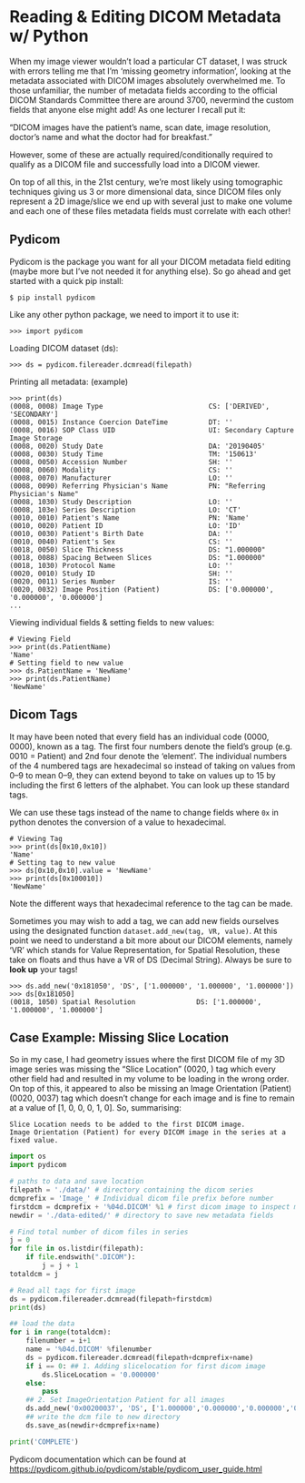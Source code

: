 # Reading & Editing DICOM Metadata w/ Python

When my image viewer wouldn’t load a particular CT dataset, I was struck with errors telling me 
that I’m ‘missing geometry information’, looking at the metadata associated with DICOM images 
absolutely overwhelmed me. To those unfamiliar, the number of metadata fields according to the 
official DICOM Standards Committee there are around 3700, nevermind the custom fields that anyone 
else might add! As one lecturer I recall put it:

“DICOM images have the patient’s name, scan date, image resolution, doctor’s name and what the doctor had for breakfast.”

However, some of these are actually required/conditionally required to qualify as a DICOM file and successfully load into a DICOM viewer.

On top of all this, in the 21st century, we’re most likely using tomographic techniques giving us 3 or more dimensional data, since DICOM files only represent a 2D image/slice we end up with several just to make one volume and each one of these files metadata fields must correlate with each other!

## Pydicom

Pydicom is the package you want for all your DICOM metadata field editing (maybe more but I’ve not needed it for anything else). So go ahead and get started with a quick pip install:

```
$ pip install pydicom
```

Like any other python package, we need to import it to use it:

```
>>> import pydicom
```

Loading DICOM dataset (ds):

```
>>> ds = pydicom.filereader.dcmread(filepath)
```

Printing all metadata: (example)

```
>>> print(ds)
(0008, 0008) Image Type                          CS: ['DERIVED', 'SECONDARY']
(0008, 0015) Instance Coercion DateTime          DT: ''
(0008, 0016) SOP Class UID                       UI: Secondary Capture Image Storage
(0008, 0020) Study Date                          DA: '20190405'
(0008, 0030) Study Time                          TM: '150613'
(0008, 0050) Accession Number                    SH: ''
(0008, 0060) Modality                            CS: ''
(0008, 0070) Manufacturer                        LO: ''
(0008, 0090) Referring Physician's Name          PN: "Referring Physician's Name"
(0008, 1030) Study Description                   LO: ''
(0008, 103e) Series Description                  LO: 'CT'
(0010, 0010) Patient's Name                      PN: 'Name'
(0010, 0020) Patient ID                          LO: 'ID'
(0010, 0030) Patient's Birth Date                DA: ''
(0010, 0040) Patient's Sex                       CS: ''
(0018, 0050) Slice Thickness                     DS: "1.000000"
(0018, 0088) Spacing Between Slices              DS: "1.000000"
(0018, 1030) Protocol Name                       LO: ''
(0020, 0010) Study ID                            SH: ''
(0020, 0011) Series Number                       IS: ''
(0020, 0032) Image Position (Patient)            DS: ['0.000000', '0.000000', '0.000000']
...
```

Viewing individual fields & setting fields to new values:

```
# Viewing Field
>>> print(ds.PatientName)
'Name'
# Setting field to new value
>>> ds.PatientName = 'NewName'
>>> print(ds.PatientName)
'NewName'
```

## Dicom Tags

It may have been noted that every field has an individual code (0000, 0000), known as a tag. The first four numbers denote the field’s group (e.g. 0010 = Patient) and 2nd four denote the ‘element’. The individual numbers of the 4 numbered tags are hexadecimal so instead of taking on values from 0–9 to mean 0–9, they can extend beyond to take on values up to 15 by including the first 6 letters of the alphabet. You can look up these standard tags.

We can use these tags instead of the name to change fields where `0x` in python denotes the conversion of a value to hexadecimal.

```
# Viewing Tag
>>> print(ds[0x10,0x10])
'Name'
# Setting tag to new value
>>> ds[0x10,0x10].value = 'NewName'
>>> print(ds[0x100010])
'NewName'
```

Note the different ways that hexadecimal reference to the tag can be made.

Sometimes you may wish to add a tag, we can add new fields ourselves using the designated function `dataset.add_new(tag, VR, value)`. At this point we need to understand a bit more about our DICOM elements, namely ‘VR’ which stands for Value Representation, for Spatial Resolution, these take on floats and thus have a VR of DS (Decimal String). Always be sure to **look up** your tags!

```
>>> ds.add_new('0x181050', 'DS', ['1.000000', '1.000000', '1.000000'])
>>> ds[0x181050]
(0018, 1050) Spatial Resolution               DS: ['1.000000', '1.000000', '1.000000']
```

## Case Example: Missing Slice Location

So in my case, I had geometry issues where the first DICOM file of my 3D image series was missing the “Slice Location” (0020, ) tag which every other field had and resulted in my volume to be loading in the wrong order. On top of this, it appeared to also be missing an Image Orientation (Patient) (0020, 0037) tag which doesn’t change for each image and is fine to remain at a value of [1, 0, 0, 0, 1, 0]. So, summarising:

    Slice Location needs to be added to the first DICOM image.
    Image Orientation (Patient) for every DICOM image in the series at a fixed value.
    
```python
import os
import pydicom

# paths to data and save location
filepath = './data/' # directory containing the dicom series
dcmprefix = 'Image_' # Individual dicom file prefix before number
firstdcm = dcmprefix + '%04d.DICOM' %1 # first dicom image to inspect metadata fields
newdir = './data-edited/' # directory to save new metadata fields

# Find total number of dicom files in series
j = 0
for file in os.listdir(filepath):
    if file.endswith(".DICOM"):
        j = j + 1
totaldcm = j 

# Read all tags for first image
ds = pydicom.filereader.dcmread(filepath+firstdcm)
print(ds)

## load the data
for i in range(totaldcm):
    filenumber = i+1
    name = '%04d.DICOM' %filenumber
    ds = pydicom.filereader.dcmread(filepath+dcmprefix+name)
    if i == 0: ## 1. Adding slicelocation for first dicom image
        ds.SliceLocation = '0.000000'
    else:
        pass
    ## 2. Set ImageOrientation Patient for all images
    ds.add_new('0x00200037', 'DS', ['1.000000','0.000000','0.000000','0.000000','1.000000','0.000000'])
    ## write the dcm file to new directory
    ds.save_as(newdir+dcmprefix+name)

print('COMPLETE')
```

Pydicom documentation which can be found at https://pydicom.github.io/pydicom/stable/pydicom_user_guide.html
